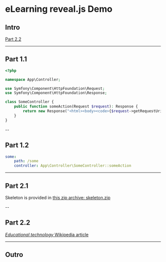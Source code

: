 # eLearning reveal.js Demo

## Intro

[Part 2.2](#/2/1)

---

## Part 1.1

```php
<?php

namespace App\Controller;

use Symfony\Component\HttpFoundation\Request;
use Symfony\Component\HttpFoundation\Response;

class SomeController {
    public function someAction(Request $request): Response {
        return new Response("<html><body><code>{$request->getRequestUri()}</code></body></html>");
    }
}
```

--

## Part 1.2

```yaml
some:
    path: /some
    controller: App\Controller\SomeController::someAction
```

---

## Part 2.1

Skeleton is provided in [this zip archive: skeleton.zip](download/skeleton.zip)

--

## Part 2.2

[_Educational technology_ Wikipedia article](https://en.wikipedia.org/wiki/Educational_technology)

---

## Outro
